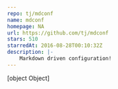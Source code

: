 ```yaml
---
repo: tj/mdconf
name: mdconf
homepage: NA
url: https://github.com/tj/mdconf
stars: 510
starredAt: 2016-08-28T00:10:32Z
description: |-
    Markdown driven configuration! 
---
```


[object Object]
